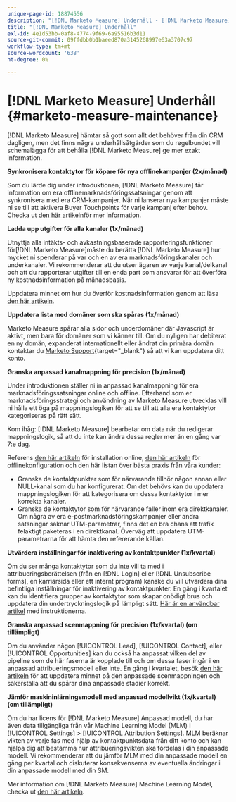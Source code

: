 ```yaml
---
unique-page-id: 18874556
description: "[!DNL Marketo Measure] Underhåll - [!DNL Marketo Measure] - Produktdokumentation"
title: "[!DNL Marketo Measure] Underhåll"
exl-id: 4e1d53bb-0af8-4774-9f69-6a95516b3d11
source-git-commit: 09ffdbb0b1baeed870a3145268997e63a3707c97
workflow-type: tm+mt
source-wordcount: '638'
ht-degree: 0%

---
```


# [!DNL Marketo Measure] Underhåll {#marketo-measure-maintenance}

[!DNL Marketo Measure] hämtar så gott som allt det behöver från din CRM dagligen, men det finns några underhållsåtgärder som du regelbundet vill schemalägga för att behålla [!DNL Marketo Measure] ge mer exakt information.

**Synkronisera kontaktytor för köpare för nya offlinekampanjer (2x/månad)**

Som du lärde dig under introduktionen, [!DNL Marketo Measure] får information om era offlinemarknadsföringssatsningar genom att synkronisera med era CRM-kampanjer. När ni lanserar nya kampanjer måste ni se till att aktivera Buyer Touchpoints för varje kampanj efter behov. Checka ut [den här artikeln](/help/channel-tracking-and-setup/offline-channels/syncing-offline-campaigns.md)för mer information.

**Ladda upp utgifter för alla kanaler (1x/månad)**

Utnyttja alla intäkts- och avkastningsbaserade rapporteringsfunktioner för[!DNL Marketo Measure]måste du berätta [!DNL Marketo Measure] hur mycket ni spenderar på var och en av era marknadsföringskanaler och underkanaler. Vi rekommenderar att du utser ägaren av varje kanal/delkanal och att du rapporterar utgifter till en enda part som ansvarar för att överföra ny kostnadsinformation på månadsbasis.

Uppdatera minnet om hur du överför kostnadsinformation genom att läsa [den här artikeln](/help/marketing-spend/spend-management/marketing-channel-costs.md).

**Uppdatera lista med domäner som ska spåras (1x/månad)**

Marketo Measure spårar alla sidor och underdomäner där Javascript är aktivt, men bara för domäner som vi känner till. Om du nyligen har debiterat en ny domän, expanderat internationellt eller ändrat din primära domän kontaktar du [Marketo Support](https://nation.marketo.com/t5/support/ct-p/Support){target="_blank"} så att vi kan uppdatera ditt konto.

**Granska anpassad kanalmappning för precision (1x/månad)**

Under introduktionen ställer ni in anpassad kanalmappning för era marknadsföringssatsningar online och offline. Efterhand som er marknadsföringsstrategi och användning av Marketo Measure utvecklas vill ni hålla ett öga på mappningslogiken för att se till att alla era kontaktytor kategoriseras på rätt sätt.

Kom ihåg: [!DNL Marketo Measure] bearbetar om data när du redigerar mappningslogik, så att du inte kan ändra dessa regler mer än en gång var 7:e dag.

Referens [den här artikeln](/help/channel-tracking-and-setup/online-channels/online-custom-channel-setup.md) för installation online, [den här artikeln](/help/channel-tracking-and-setup/offline-channels/offline-custom-channel-setup.md) för offlinekonfiguration och den här listan över bästa praxis från våra kunder:

* Granska de kontaktpunkter som för närvarande tillhör någon annan eller NULL-kanal som du har konfigurerat. Om det behövs kan du uppdatera mappningslogiken för att kategorisera om dessa kontaktytor i mer korrekta kanaler.
* Granska de kontaktytor som för närvarande faller inom era direktkanaler. Om några av era e-postmarknadsföringskampanjer eller andra satsningar saknar UTM-parametrar, finns det en bra chans att trafik felaktigt paketeras i en direktkanal. Överväg att uppdatera UTM-parametrarna för att hämta den refererande källan.

**Utvärdera inställningar för inaktivering av kontaktpunkter (1x/kvartal)**

Om du ser många kontaktytor som du inte vill ta med i attribueringsberättelsen (från en [!DNL Login] eller [!DNL Unsubscribe forms], en karriärsida eller ett internt program) kanske du vill utvärdera dina befintliga inställningar för inaktivering av kontaktpunkter. En gång i kvartalet kan du identifiera grupper av kontaktytor som skapar onödigt brus och uppdatera din undertryckningslogik på lämpligt sätt. [Här är en användbar artikel](/help/advanced-marketo-measure-features/touchpoint-settings/touchpoint-removal-and-touchpoint-suppression.md)  med instruktionerna.

**Granska anpassad scenmappning för precision (1x/kvartal) (om tillämpligt)**

Om du använder någon [!UICONTROL Lead], [!UICONTROL Contact], eller [!UICONTROL Opportunities] kan du också ha anpassat vilken del av pipeline som de här faserna är kopplade till och om dessa faser ingår i en anpassad attribueringsmodell eller inte. En gång i kvartalet, besök [den här artikeln](/help/advanced-marketo-measure-features/custom-attribution-models/custom-attribution-model-and-setup.md) för att uppdatera minnet på den anpassade scenmappningen och säkerställa att du spårar dina anpassade stadier korrekt.

**Jämför maskininlärningsmodell med anpassad modellvikt (1x/kvartal) (om tillämpligt)**

Om du har licens för [!DNL Marketo Measure] Anpassad modell, du har även data tillgängliga från vår Machine Learning Model (MLM) i [!UICONTROL Settings] > [!UICONTROL Attribution Settings]. MLM beräknar vikten av varje fas med hjälp av kontaktpunktsdata från ditt konto och kan hjälpa dig att bestämma hur attribueringsvikten ska fördelas i din anpassade modell. Vi rekommenderar att du jämför MLM med din anpassade modell en gång per kvartal och diskuterar konsekvenserna av eventuella ändringar i din anpassade modell med din SM.

Mer information om [!DNL Marketo Measure] Machine Learning Model, checka ut [den här artikeln](/help/advanced-marketo-measure-features/custom-attribution-models/machine-learning-model-faq.md).
